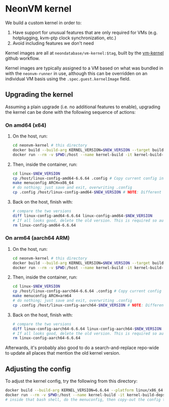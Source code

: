 # NeonVM kernel

We build a custom kernel in order to:

1. Have support for unusual features that are only required for VMs (e.g. hotplugging, kvm-ptp clock
   synchronization, etc.)
2. Avoid including features we don't need

Kernel images are all at `neondatabase/vm-kernel:$tag`, built by the
[vm-kernel](../.github/workflows/vm-kernel.yaml) github workflow.

Kernel images are typically assigned to a VM based on what was bundled in with the `neonvm-runner`
in use, although this can be overridden on an individual VM basis using the
`.spec.guest.kernelImage` field.

## Upgrading the kernel

Assuming a plain upgrade (i.e. no additional features to enable), upgrading the kernel can be done
with the following sequence of actions:

### On amd64 (x64)

1. On the host, run:
   ```sh
   cd neonvm-kernel # this directory
   docker build --build-arg KERNEL_VERSION=$NEW_VERSION --target build-deps -t kernel-build-deps -f kernel-builder.Dockerfile .
   docker run --rm -v $PWD:/host --name kernel-build -it kernel-build-deps bash
   ```
2. Then, inside the container, run:
   ```sh
   cd linux-$NEW_VERSION
   cp /host/linux-config-amd64-6.6.64 .config # Copy current config in
   make menuconfig ARCH=x86_64
   # do nothing; just save and exit, overwriting .config
   cp .config /host/linux-config-amd64-$NEW_VERSION # NOTE: Different from existing!
   ```
3. Back on the host, finish with:
   ```sh
   # compare the two versions
   diff linux-config-amd64-6.6.64 linux-config-amd64-$NEW_VERSION
   # If all looks good, delete the old version. This is required so auto-selection works.
   rm linux-config-amd64-6.6.64
   ```

### On arm64 (aarch64 ARM)

1. On the host, run:
   ```sh
   cd neonvm-kernel # this directory
   docker build --build-arg KERNEL_VERSION=$NEW_VERSION --target build-deps -t kernel-build-deps -f kernel-builder.Dockerfile .
   docker run --rm -v $PWD:/host --name kernel-build -it kernel-build-deps bash
   ```
2. Then, inside the container, run:
   ```sh
   cd linux-$NEW_VERSION
   cp /host/linux-config-aarch64-6.6.64 .config # Copy current config in
   make menuconfig ARCH=arm64
   # do nothing; just save and exit, overwriting .config
   cp .config /host/linux-config-aarch64-$NEW_VERSION # NOTE: Different from existing!
   ```
3. Back on the host, finish with:
   ```sh
   # compare the two versions
   diff linux-config-aarch64-6.6.64 linux-config-aarch64-$NEW_VERSION
   # If all looks good, delete the old version. This is required so auto-selection works.
   rm linux-config-aarch64-6.6.64
   ```

Afterwards, it's probably also good to do a search-and-replace repo-wide to update all places that
mention the old kernel version.

## Adjusting the config

To adjust the kernel config, try the following from this directory:

```sh
docker build --build-arg KERNEL_VERSION=6.6.64 --platform linux/x86_64 --target build-deps -t kernel-build-deps -f kernel-builder.Dockerfile .
docker run --rm -v $PWD:/host --name kernel-build -it kernel-build-deps bash
# inside that bash shell, do the menuconfig, then copy-out the config to /host
```
